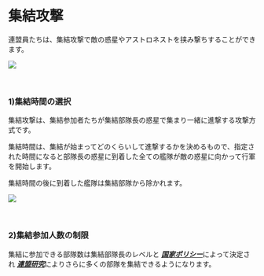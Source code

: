 ﻿# 集結攻撃

 連盟員たちは、集結攻撃で敵の惑星やアストロネストを挟み撃ちすることができます。

![](http://astrokings.s3.amazonaws.com/html/img/help/605_001fedrallyattack.jpg)

<br>

### 1)集結時間の選択

集結攻撃は、集結参加者たちが集結部隊長の惑星で集まり一緒に進撃する攻撃方式です。

集結時間は、集結が始まってどのくらいして進撃するかを決めるもので、指定された時間になると部隊長の惑星に到着した全ての艦隊が敵の惑星に向かって行軍を開始します。

集結時間の後に到着した艦隊は集結部隊から除かれます。

![](http://astrokings.s3.amazonaws.com/html/img/help/605_002fedrallytime.jpg)

<br>

### 2)集結参加人数の制限

集結に参加できる部隊数は集結部隊長のレベルと [***<u>国家ポリシー</u>***](jp/101commandcenter#国家-ポリシー)によって決定され [***<u>連盟研究</u>***](jp/602fedresearch#連盟-研究)によりさらに多くの部隊を集結できるようになります。